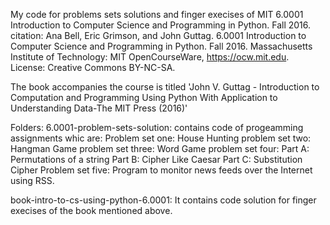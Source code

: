 My code for problems sets solutions and finger execises of MIT 6.0001 Introduction to Computer Science and Programming in Python. Fall 2016.
citation: 
  Ana Bell, Eric Grimson, and John Guttag. 6.0001 Introduction to Computer Science and Programming in Python. Fall 2016. Massachusetts Institute of Technology: MIT OpenCourseWare, https://ocw.mit.edu. License: Creative Commons BY-NC-SA.


The book accompanies the course is titled 'John V. Guttag - Introduction to Computation and Programming Using Python With Application to Understanding Data-The MIT Press (2016)' 


Folders:
6.0001-problem-sets-solution:  contains code of progeamming assignments whic are:
    Problem set one: House Hunting
    problem set two: Hangman Game
    problem set three: Word Game
    problem set four: 
      Part A: Permutations of a string
      Part B: Cipher Like Caesar
      Part C: Substitution Cipher
    Problem set five:  Program to monitor news feeds over the Internet using RSS.

book-intro-to-cs-using-python-6.0001: 
  It contains code solution for finger execises of the book mentioned above.
